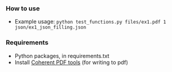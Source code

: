### How to use
- Example usage: 
 ```python test_functions.py files/ex1.pdf 1 json/ex1_json_filling.json```

### Requirements
- Python packages, in requirements.txt
- Install [Coherent PDF tools](https://community.coherentpdf.com/) (for writing to pdf)